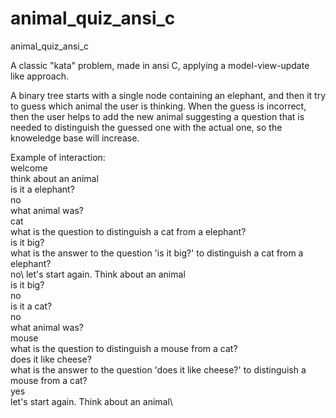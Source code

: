 # animal_quiz_ansi_c
animal_quiz_ansi_c

A classic "kata" problem, made in ansi C, applying a model-view-update like approach.

A binary tree starts with a single node containing an elephant, and then it try to guess which animal the user is thinking.
When the guess is incorrect, then the user helps to add the new animal suggesting a question that is needed to distinguish the guessed one with the actual one, so the knoweledge base will increase.

Example of interaction:\
welcome\
think about an animal\
is it a elephant?\
no\
what animal was?\
cat\
what is the question to distinguish a cat from a elephant?\
is it big?\
what is the answer to the question 'is it big?' to distinguish a cat from a elephant?\
no\ 
let's start again. Think about an animal\
is it big?\
no\
is it a cat?\
no\
what animal was?\
mouse\
what is the question to distinguish a mouse from a cat?\
does it like cheese?\
what is the answer to the question 'does it like cheese?' to distinguish a mouse from a cat?\
yes\
let's start again. Think about an animal\


